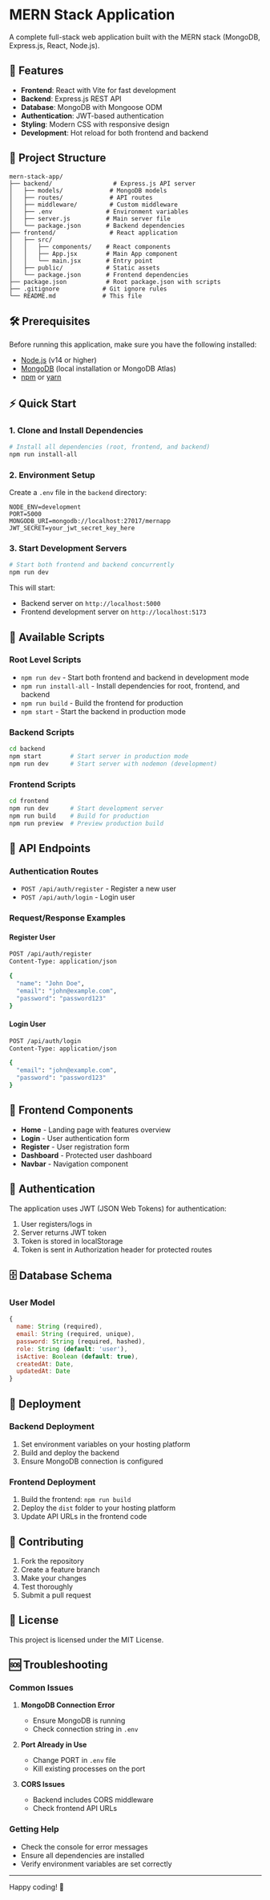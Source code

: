 # MERN Stack Application

A complete full-stack web application built with the MERN stack (MongoDB, Express.js, React, Node.js).

## 🚀 Features

- **Frontend**: React with Vite for fast development
- **Backend**: Express.js REST API
- **Database**: MongoDB with Mongoose ODM
- **Authentication**: JWT-based authentication
- **Styling**: Modern CSS with responsive design
- **Development**: Hot reload for both frontend and backend

## 📁 Project Structure

```
mern-stack-app/
├── backend/                 # Express.js API server
│   ├── models/             # MongoDB models
│   ├── routes/             # API routes
│   ├── middleware/         # Custom middleware
│   ├── .env               # Environment variables
│   ├── server.js          # Main server file
│   └── package.json       # Backend dependencies
├── frontend/               # React application
│   ├── src/
│   │   ├── components/    # React components
│   │   ├── App.jsx        # Main App component
│   │   └── main.jsx       # Entry point
│   ├── public/            # Static assets
│   └── package.json       # Frontend dependencies
├── package.json           # Root package.json with scripts
├── .gitignore            # Git ignore rules
└── README.md             # This file
```

## 🛠️ Prerequisites

Before running this application, make sure you have the following installed:

- [Node.js](https://nodejs.org/) (v14 or higher)
- [MongoDB](https://www.mongodb.com/) (local installation or MongoDB Atlas)
- [npm](https://www.npmjs.com/) or [yarn](https://yarnpkg.com/)

## ⚡ Quick Start

### 1. Clone and Install Dependencies

```bash
# Install all dependencies (root, frontend, and backend)
npm run install-all
```

### 2. Environment Setup

Create a `.env` file in the `backend` directory:

```env
NODE_ENV=development
PORT=5000
MONGODB_URI=mongodb://localhost:27017/mernapp
JWT_SECRET=your_jwt_secret_key_here
```

### 3. Start Development Servers

```bash
# Start both frontend and backend concurrently
npm run dev
```

This will start:
- Backend server on `http://localhost:5000`
- Frontend development server on `http://localhost:5173`

## 📝 Available Scripts

### Root Level Scripts

- `npm run dev` - Start both frontend and backend in development mode
- `npm run install-all` - Install dependencies for root, frontend, and backend
- `npm run build` - Build the frontend for production
- `npm start` - Start the backend in production mode

### Backend Scripts

```bash
cd backend
npm start        # Start server in production mode
npm run dev      # Start server with nodemon (development)
```

### Frontend Scripts

```bash
cd frontend
npm run dev      # Start development server
npm run build    # Build for production
npm run preview  # Preview production build
```

## 🔧 API Endpoints

### Authentication Routes

- `POST /api/auth/register` - Register a new user
- `POST /api/auth/login` - Login user

### Request/Response Examples

#### Register User
```bash
POST /api/auth/register
Content-Type: application/json

{
  "name": "John Doe",
  "email": "john@example.com",
  "password": "password123"
}
```

#### Login User
```bash
POST /api/auth/login
Content-Type: application/json

{
  "email": "john@example.com",
  "password": "password123"
}
```

## 🎨 Frontend Components

- **Home** - Landing page with features overview
- **Login** - User authentication form
- **Register** - User registration form
- **Dashboard** - Protected user dashboard
- **Navbar** - Navigation component

## 🔐 Authentication

The application uses JWT (JSON Web Tokens) for authentication:

1. User registers/logs in
2. Server returns JWT token
3. Token is stored in localStorage
4. Token is sent in Authorization header for protected routes

## 🗄️ Database Schema

### User Model

```javascript
{
  name: String (required),
  email: String (required, unique),
  password: String (required, hashed),
  role: String (default: 'user'),
  isActive: Boolean (default: true),
  createdAt: Date,
  updatedAt: Date
}
```

## 🚀 Deployment

### Backend Deployment

1. Set environment variables on your hosting platform
2. Build and deploy the backend
3. Ensure MongoDB connection is configured

### Frontend Deployment

1. Build the frontend: `npm run build`
2. Deploy the `dist` folder to your hosting platform
3. Update API URLs in the frontend code

## 🤝 Contributing

1. Fork the repository
2. Create a feature branch
3. Make your changes
4. Test thoroughly
5. Submit a pull request

## 📄 License

This project is licensed under the MIT License.

## 🆘 Troubleshooting

### Common Issues

1. **MongoDB Connection Error**
   - Ensure MongoDB is running
   - Check connection string in `.env`

2. **Port Already in Use**
   - Change PORT in `.env` file
   - Kill existing processes on the port

3. **CORS Issues**
   - Backend includes CORS middleware
   - Check frontend API URLs

### Getting Help

- Check the console for error messages
- Ensure all dependencies are installed
- Verify environment variables are set correctly

---

Happy coding! 🎉
